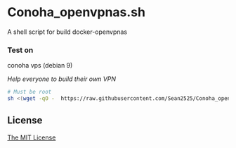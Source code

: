 # Conoha_openvpnas.sh

A shell script for build docker-openvpnas

### Test on 
conoha vps (debian 9)


*Help everyone to build their own VPN*
``` bash
# Must be root
sh <(wget -qO -  https://raw.githubusercontent.com/Sean2525/Conoha_openvpnas.sh/master/install.sh)

```
## License
[The MIT License](https://github.com/Sean2525/Conoha_openvpnas.sh/blob/master/LICENSE)
